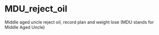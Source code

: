 # MDU_reject_oil
Middle aged uncle reject oil, record plan and weight lose (MDU stands for Middle Aged Uncle)
